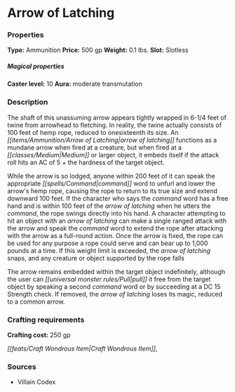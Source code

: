 ﻿---
Title: "Arrow of Latching"
Type: "Ammunition"
Price: "500 gp"
Weight: "0.1 lbs."
Slot: "Slotless"
Caster level: "10"
Aura: "moderate transmutation"
Description: |
  "The shaft of this unassuming arrow appears tightly wrapped in 6-1/4 feet of twine from arrowhead to fletching. In reality, the twine actually consists of 100 feet of hemp rope, reduced to onesixteenth its size. An _arrow of latching_ functions as a mundane arrow when fired at a creature, but when fired at a Medium or larger object, it embeds itself if the attack roll hits an AC of 5 + the hardness of the target object.
  While the arrow is so lodged, anyone within 200 feet of it can speak the appropriate command word to unfurl and lower the arrow's hemp rope, causing the rope to return to its true size and extend downward 100 feet. If the character who says the command word has a free hand and is within 100 feet of the _arrow of latching_ when he utters the command, the rope swings directly into his hand. A character attempting to hit an object with an arrow of latching can make a single ranged attack with the arrow and speak the command word to extend the rope after attacking with the arrow as a full-round action. Once the arrow is fixed, the rope can be used for any purpose a rope could serve and can bear up to 1,000 pounds at a time. If this weight limit is exceeded, the _arrow of latching_ snaps, and any creature or object supported by the rope falls
  The arrow remains embedded within the target object indefinitely, although the user can pull it free from the target object by speaking a second command word or by succeeding at a DC 15 Strength check. If removed, the _arrow of latching_ loses its magic, reduced to a common arrow."
Crafting cost: "250 gp"
Sources: "['Villain Codex']"
---

# Arrow of Latching

### Properties

**Type:** Ammunition **Price:** 500 gp **Weight:** 0.1 lbs. **Slot:** Slotless

##### Magical properties

**Caster level:** 10 **Aura:** moderate transmutation

### Description

The shaft of this unassuming arrow appears tightly wrapped in 6-1/4 feet of twine from arrowhead to fletching. In reality, the twine actually consists of 100 feet of hemp rope, reduced to onesixteenth its size. An _[[items/Ammunition/Arrow of Latching|arrow of latching]]_ functions as a mundane arrow when fired at a creature, but when fired at a _[[classes/Medium|Medium]]_ or larger object, it embeds itself if the attack roll hits an AC of 5 + the hardness of the target object.

While the arrow is so lodged, anyone within 200 feet of it can speak the appropriate _[[spells/Command|command]]_ word to unfurl and lower the arrow's hemp rope, causing the rope to return to its true size and extend downward 100 feet. If the character who says the _command_ word has a free hand and is within 100 feet of the _arrow of latching_ when he utters the _command_, the rope swings directly into his hand. A character attempting to hit an object with an _arrow of latching_ can make a single ranged attack with the arrow and speak the _command_ word to extend the rope after attacking with the arrow as a full-round action. Once the arrow is fixed, the rope can be used for any purpose a rope could serve and can bear up to 1,000 pounds at a time. If this weight limit is exceeded, the _arrow of latching_ snaps, and any creature or object supported by the rope falls

The arrow remains embedded within the target object indefinitely, although the user can _[[universal monster rules/Pull|pull]]_ it free from the target object by speaking a second _command_ word or by succeeding at a DC 15 Strength check. If removed, the _arrow of latching_ loses its magic, reduced to a common arrow.

### Crafting requirements

**Crafting cost:** 250 gp

_[[feats/Craft Wondrous Item|Craft Wondrous Item]]_,

### Sources

* Villain Codex